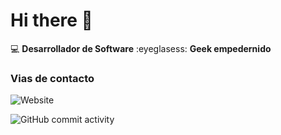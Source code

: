 # Hi there 👋

:computer: **Desarrollador de Software**
:eyeglasess: **Geek empedernido**

### Vias de contacto
![Website](https://img.shields.io/website)

![GitHub commit activity](https://img.shields.io/github/commit-activity/w/Juan17Informatico/Juan17Informatico)
